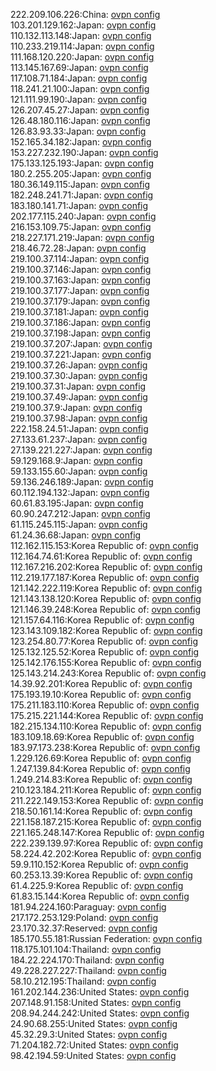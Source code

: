222.209.106.226:China: [ovpn config](vpn/222_209_106_226.ovpn)  
103.201.129.162:Japan: [ovpn config](vpn/103_201_129_162.ovpn)  
110.132.113.148:Japan: [ovpn config](vpn/110_132_113_148.ovpn)  
110.233.219.114:Japan: [ovpn config](vpn/110_233_219_114.ovpn)  
111.168.120.220:Japan: [ovpn config](vpn/111_168_120_220.ovpn)  
113.145.167.69:Japan: [ovpn config](vpn/113_145_167_69.ovpn)  
117.108.71.184:Japan: [ovpn config](vpn/117_108_71_184.ovpn)  
118.241.21.100:Japan: [ovpn config](vpn/118_241_21_100.ovpn)  
121.111.99.190:Japan: [ovpn config](vpn/121_111_99_190.ovpn)  
126.207.45.27:Japan: [ovpn config](vpn/126_207_45_27.ovpn)  
126.48.180.116:Japan: [ovpn config](vpn/126_48_180_116.ovpn)  
126.83.93.33:Japan: [ovpn config](vpn/126_83_93_33.ovpn)  
152.165.34.182:Japan: [ovpn config](vpn/152_165_34_182.ovpn)  
153.227.232.190:Japan: [ovpn config](vpn/153_227_232_190.ovpn)  
175.133.125.193:Japan: [ovpn config](vpn/175_133_125_193.ovpn)  
180.2.255.205:Japan: [ovpn config](vpn/180_2_255_205.ovpn)  
180.36.149.115:Japan: [ovpn config](vpn/180_36_149_115.ovpn)  
182.248.241.71:Japan: [ovpn config](vpn/182_248_241_71.ovpn)  
183.180.141.71:Japan: [ovpn config](vpn/183_180_141_71.ovpn)  
202.177.115.240:Japan: [ovpn config](vpn/202_177_115_240.ovpn)  
216.153.109.75:Japan: [ovpn config](vpn/216_153_109_75.ovpn)  
218.227.171.219:Japan: [ovpn config](vpn/218_227_171_219.ovpn)  
218.46.72.28:Japan: [ovpn config](vpn/218_46_72_28.ovpn)  
219.100.37.114:Japan: [ovpn config](vpn/219_100_37_114.ovpn)  
219.100.37.146:Japan: [ovpn config](vpn/219_100_37_146.ovpn)  
219.100.37.163:Japan: [ovpn config](vpn/219_100_37_163.ovpn)  
219.100.37.177:Japan: [ovpn config](vpn/219_100_37_177.ovpn)  
219.100.37.179:Japan: [ovpn config](vpn/219_100_37_179.ovpn)  
219.100.37.181:Japan: [ovpn config](vpn/219_100_37_181.ovpn)  
219.100.37.186:Japan: [ovpn config](vpn/219_100_37_186.ovpn)  
219.100.37.198:Japan: [ovpn config](vpn/219_100_37_198.ovpn)  
219.100.37.207:Japan: [ovpn config](vpn/219_100_37_207.ovpn)  
219.100.37.221:Japan: [ovpn config](vpn/219_100_37_221.ovpn)  
219.100.37.26:Japan: [ovpn config](vpn/219_100_37_26.ovpn)  
219.100.37.30:Japan: [ovpn config](vpn/219_100_37_30.ovpn)  
219.100.37.31:Japan: [ovpn config](vpn/219_100_37_31.ovpn)  
219.100.37.49:Japan: [ovpn config](vpn/219_100_37_49.ovpn)  
219.100.37.9:Japan: [ovpn config](vpn/219_100_37_9.ovpn)  
219.100.37.98:Japan: [ovpn config](vpn/219_100_37_98.ovpn)  
222.158.24.51:Japan: [ovpn config](vpn/222_158_24_51.ovpn)  
27.133.61.237:Japan: [ovpn config](vpn/27_133_61_237.ovpn)  
27.139.221.227:Japan: [ovpn config](vpn/27_139_221_227.ovpn)  
59.129.168.9:Japan: [ovpn config](vpn/59_129_168_9.ovpn)  
59.133.155.60:Japan: [ovpn config](vpn/59_133_155_60.ovpn)  
59.136.246.189:Japan: [ovpn config](vpn/59_136_246_189.ovpn)  
60.112.194.132:Japan: [ovpn config](vpn/60_112_194_132.ovpn)  
60.61.83.195:Japan: [ovpn config](vpn/60_61_83_195.ovpn)  
60.90.247.212:Japan: [ovpn config](vpn/60_90_247_212.ovpn)  
61.115.245.115:Japan: [ovpn config](vpn/61_115_245_115.ovpn)  
61.24.36.68:Japan: [ovpn config](vpn/61_24_36_68.ovpn)  
112.162.115.153:Korea Republic of: [ovpn config](vpn/112_162_115_153.ovpn)  
112.164.74.61:Korea Republic of: [ovpn config](vpn/112_164_74_61.ovpn)  
112.167.216.202:Korea Republic of: [ovpn config](vpn/112_167_216_202.ovpn)  
112.219.177.187:Korea Republic of: [ovpn config](vpn/112_219_177_187.ovpn)  
121.142.222.119:Korea Republic of: [ovpn config](vpn/121_142_222_119.ovpn)  
121.143.138.120:Korea Republic of: [ovpn config](vpn/121_143_138_120.ovpn)  
121.146.39.248:Korea Republic of: [ovpn config](vpn/121_146_39_248.ovpn)  
121.157.64.116:Korea Republic of: [ovpn config](vpn/121_157_64_116.ovpn)  
123.143.109.182:Korea Republic of: [ovpn config](vpn/123_143_109_182.ovpn)  
123.254.80.77:Korea Republic of: [ovpn config](vpn/123_254_80_77.ovpn)  
125.132.125.52:Korea Republic of: [ovpn config](vpn/125_132_125_52.ovpn)  
125.142.176.155:Korea Republic of: [ovpn config](vpn/125_142_176_155.ovpn)  
125.143.214.243:Korea Republic of: [ovpn config](vpn/125_143_214_243.ovpn)  
14.39.92.201:Korea Republic of: [ovpn config](vpn/14_39_92_201.ovpn)  
175.193.19.10:Korea Republic of: [ovpn config](vpn/175_193_19_10.ovpn)  
175.211.183.110:Korea Republic of: [ovpn config](vpn/175_211_183_110.ovpn)  
175.215.221.144:Korea Republic of: [ovpn config](vpn/175_215_221_144.ovpn)  
182.215.134.110:Korea Republic of: [ovpn config](vpn/182_215_134_110.ovpn)  
183.109.18.69:Korea Republic of: [ovpn config](vpn/183_109_18_69.ovpn)  
183.97.173.238:Korea Republic of: [ovpn config](vpn/183_97_173_238.ovpn)  
1.229.126.69:Korea Republic of: [ovpn config](vpn/1_229_126_69.ovpn)  
1.247.139.84:Korea Republic of: [ovpn config](vpn/1_247_139_84.ovpn)  
1.249.214.83:Korea Republic of: [ovpn config](vpn/1_249_214_83.ovpn)  
210.123.184.211:Korea Republic of: [ovpn config](vpn/210_123_184_211.ovpn)  
211.222.149.153:Korea Republic of: [ovpn config](vpn/211_222_149_153.ovpn)  
218.50.161.14:Korea Republic of: [ovpn config](vpn/218_50_161_14.ovpn)  
221.158.187.215:Korea Republic of: [ovpn config](vpn/221_158_187_215.ovpn)  
221.165.248.147:Korea Republic of: [ovpn config](vpn/221_165_248_147.ovpn)  
222.239.139.97:Korea Republic of: [ovpn config](vpn/222_239_139_97.ovpn)  
58.224.42.202:Korea Republic of: [ovpn config](vpn/58_224_42_202.ovpn)  
59.9.110.152:Korea Republic of: [ovpn config](vpn/59_9_110_152.ovpn)  
60.253.13.39:Korea Republic of: [ovpn config](vpn/60_253_13_39.ovpn)  
61.4.225.9:Korea Republic of: [ovpn config](vpn/61_4_225_9.ovpn)  
61.83.15.144:Korea Republic of: [ovpn config](vpn/61_83_15_144.ovpn)  
181.94.224.160:Paraguay: [ovpn config](vpn/181_94_224_160.ovpn)  
217.172.253.129:Poland: [ovpn config](vpn/217_172_253_129.ovpn)  
23.170.32.37:Reserved: [ovpn config](vpn/23_170_32_37.ovpn)  
185.170.55.181:Russian Federation: [ovpn config](vpn/185_170_55_181.ovpn)  
118.175.101.104:Thailand: [ovpn config](vpn/118_175_101_104.ovpn)  
184.22.224.170:Thailand: [ovpn config](vpn/184_22_224_170.ovpn)  
49.228.227.227:Thailand: [ovpn config](vpn/49_228_227_227.ovpn)  
58.10.212.195:Thailand: [ovpn config](vpn/58_10_212_195.ovpn)  
161.202.144.236:United States: [ovpn config](vpn/161_202_144_236.ovpn)  
207.148.91.158:United States: [ovpn config](vpn/207_148_91_158.ovpn)  
208.94.244.242:United States: [ovpn config](vpn/208_94_244_242.ovpn)  
24.90.68.255:United States: [ovpn config](vpn/24_90_68_255.ovpn)  
45.32.29.3:United States: [ovpn config](vpn/45_32_29_3.ovpn)  
71.204.182.72:United States: [ovpn config](vpn/71_204_182_72.ovpn)  
98.42.194.59:United States: [ovpn config](vpn/98_42_194_59.ovpn)  
